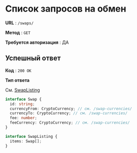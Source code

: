 # Список запросов на обмен

**URL** : `/swaps/`

**Метод** : `GET`

**Требуется авторизация** : ДА

## Успешный ответ

**Код** : `200 OK`

**Тип ответа**

См. [SwapListing](/api-docs/types.md#SwapListing)

```typescript
interface Swap {
  id: string;
  currencyFrom: CryptoCurrency; // см. /swap-currencies/
  currencyTo: CryptoCurrency; // см. /swap-currencies/
  fee: number;
  feeCurrency: CryptoCurrency; // см. /swap-currencies/
}

interface SwapListing {
  items: Swap[];
}
```
